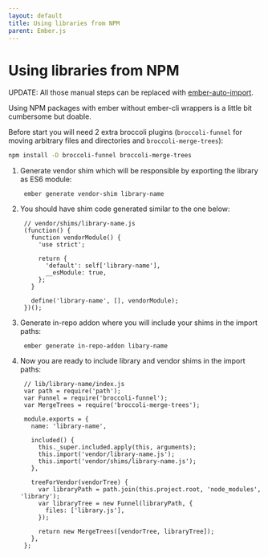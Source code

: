 ```yaml
---
layout: default
title: Using libraries from NPM
parent: Ember.js
---
```


# Using libraries from NPM

UPDATE: All those manual steps can be replaced with [ember-auto-import](https://github.com/ef4/ember-auto-import).

Using NPM packages with ember without ember-cli wrappers is a little bit cumbersome but doable.

Before start you will need 2 extra broccoli plugins (`broccoli-funnel` for moving arbitrary files and directories and `broccoli-merge-trees`):

```bash
npm install -D broccoli-funnel broccoli-merge-trees
```

1. Generate vendor shim which will be responsible by exporting the library as ES6 module:

        ember generate vendor-shim library-name

2. You should have shim code generated similar to the one below:

        // vendor/shims/library-name.js
        (function() {
          function vendorModule() {
            'use strict';

            return {
              'default': self['library-name'],
              __esModule: true,
            };
          }

          define('library-name', [], vendorModule);
        })();

3. Generate in-repo addon where you will include your shims in the import paths:

        ember generate in-repo-addon libary-name

4. Now you are ready to include library and vendor shims in the import paths:

        // lib/library-name/index.js
        var path = require('path');
        var Funnel = require('broccoli-funnel');
        var MergeTrees = require('broccoli-merge-trees');

        module.exports = {
          name: 'library-name',

          included() {
            this._super.included.apply(this, arguments);
            this.import('vendor/library-name.js');
            this.import('vendor/shims/library-name.js');
          },

          treeForVendor(vendorTree) {
            var libraryPath = path.join(this.project.root, 'node_modules', 'library');
            var libraryTree = new Funnel(libraryPath, {
              files: ['library.js'],
            });

            return new MergeTrees([vendorTree, libraryTree]);
          },
        };
